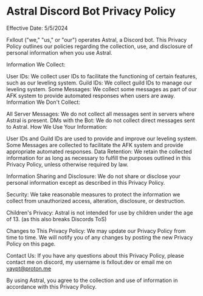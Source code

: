 
# Astral Discord Bot Privacy Policy

Effective Date: 5/5/2024

Fxllout ("we," "us," or "our") operates Astral, a Discord bot. This Privacy Policy outlines our policies regarding the collection, use, and disclosure of personal information when you use Astral.

Information We Collect:

User IDs: We collect user IDs to facilitate the functioning of certain features, such as our leveling system.
Guild IDs: We collect guild IDs to manage our leveling system.
Some Messages: We collect some messages as part of our AFK system to provide automated responses when users are away.
Information We Don't Collect:

All Server Messages: We do not collect all messages sent in servers where Astral is present.
DMs with the Bot: We do not collect direct messages sent to Astral.
How We Use Your Information:

User IDs and Guild IDs are used to provide and improve our leveling system.
Some Messages are collected to facilitate the AFK system and provide appropriate automated responses.
Data Retention:
We retain the collected information for as long as necessary to fulfill the purposes outlined in this Privacy Policy, unless otherwise required by law.

Information Sharing and Disclosure:
We do not share or disclose your personal information except as described in this Privacy Policy.

Security:
We take reasonable measures to protect the information we collect from unauthorized access, alteration, disclosure, or destruction.

Children's Privacy:
Astral is not intended for use by children under the age of 13. (as this also breaks Discords ToS)

Changes to This Privacy Policy:
We may update our Privacy Policy from time to time. We will notify you of any changes by posting the new Privacy Policy on this page.

Contact Us:
If you have any questions about this Privacy Policy, please contact me on discord, my username is fxllout.dev or email me on vaypt@proton.me

By using Astral, you agree to the collection and use of information in accordance with this Privacy Policy.
